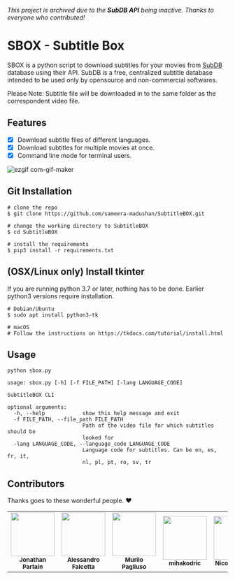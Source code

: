 *This project is archived due to the **SubDB API** being inactive. Thanks to everyone who contributed!*
# SBOX - Subtitle Box

SBOX is a python script to download subtitles for your movies from [SubDB](http://thesubdb.com/) database using their API. SubDB is a free, centralized subtitle database intended to be used only by opensource and non-commercial softwares. 

Please Note: Subtitle file will be downloaded in to the same folder as the correspondent video file.

## Features
- [x] Download subtitle files of different languages.
- [x] Download subtitles for multiple movies at once.
- [x] Command line mode for terminal users.

![ezgif com-gif-maker](https://user-images.githubusercontent.com/55880211/79194420-21ebc280-7e4a-11ea-84b2-f155d43dcd0a.gif)

## Git Installation
```
# clone the repo
$ git clone https://github.com/sameera-madushan/SubtitleBOX.git

# change the working directory to SubtitleBOX
$ cd SubtitleBOX

# install the requirements
$ pip3 install -r requirements.txt
```
## (OSX/Linux only) Install tkinter
If you are running python 3.7 or later, nothing has to be done. Earlier python3 versions require installation.
```
# Debian/Ubuntu
$ sudo apt install python3-tk

# macOS
# Follow the instructions on https://tkdocs.com/tutorial/install.html
```

## Usage

```
python sbox.py
```

```
usage: sbox.py [-h] [-f FILE_PATH] [-lang LANGUAGE_CODE]

SubtitleBOX CLI

optional arguments:
  -h, --help            show this help message and exit
  -f FILE_PATH, --file_path FILE_PATH
                        Path of the video file for which subtitles should be
                        looked for
  -lang LANGUAGE_CODE, --language_code LANGUAGE_CODE
                        Language code for subtitles. Can be en, es, fr, it,
                        nl, pl, pt, ro, sv, tr
```
## Contributors

Thanks goes to these wonderful people. :heart:

<table>
  <tr>
    <td align="center"><a href="https://github.com/JonathanPartain"><img src="https://avatars0.githubusercontent.com/u/12885700?s=400&u=242fea5b8de20586e1ae174056b7aa9fc04d95d6&v=4" width="100px;" alt=""/><br /><sub><b>Jonathan Partain</b></sub></a></td>
    <td align="center"><a href="https://github.com/AlexMV12"><img src="https://avatars1.githubusercontent.com/u/36054651?s=400&v=4" width="100px;" alt=""/><br /><sub><b>Alessandro Falcetta</b></sub></a></td>
    <td align="center"><a href="https://github.com/DarkCeptor44"><img src="https://avatars2.githubusercontent.com/u/16278483?s=400&u=1ebc14a87bd6f2e4df0cb1ff90f178cb1ea1beef&v=4" width="100px;" alt=""/><br /><sub><b>Murilo Pagliuso</b></sub></a></td>
    <td align="center"><a href="https://github.com/mihakodric"><img src="https://avatars0.githubusercontent.com/u/32506231?s=400&v=4" width="100px;" alt=""/><br /><sub><b>mihakodric</b></sub></a></td>
    <td align="center"><a href="https://github.com/NBrown140"><img src="https://avatars1.githubusercontent.com/u/9956767?s=400&u=e4f68c09d01d986fa133a713ce4e8013c68db3a2&v=4" width="100px;" alt=""/><br /><sub><b>Nicolas Brown</b></sub></a></td>

</table>

